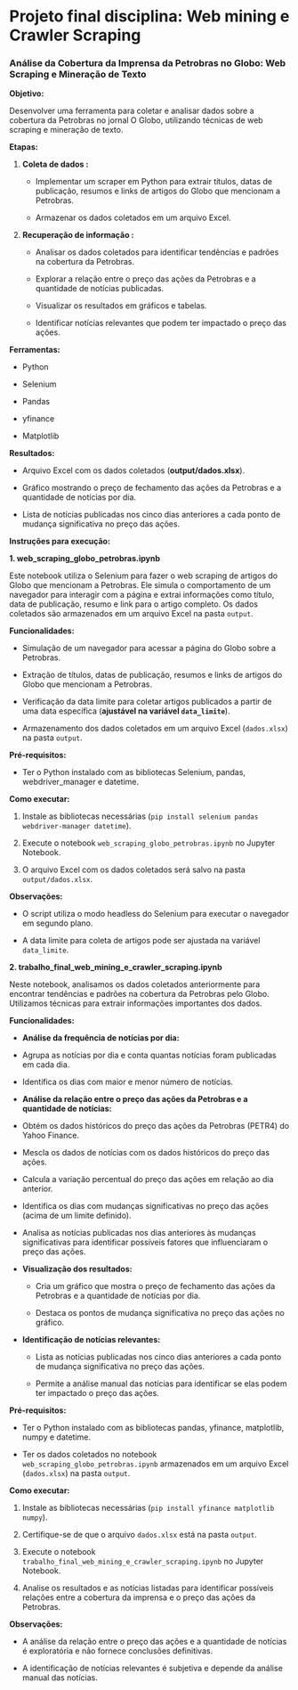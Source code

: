 

# Projeto final disciplina: Web mining e Crawler Scraping

  

### Análise da Cobertura da Imprensa da Petrobras no Globo: Web Scraping e Mineração de Texto

  

**Objetivo:**

  

Desenvolver uma ferramenta para coletar e analisar dados sobre a cobertura da Petrobras no jornal O Globo, utilizando técnicas de web scraping e mineração de texto.

  

**Etapas:**

  

1.  **Coleta de dados :**

	* Implementar um scraper em Python para extrair títulos, datas de publicação, resumos e links de artigos do Globo que mencionam a Petrobras.

	* Armazenar os dados coletados em um arquivo Excel.
  

2.  **Recuperação de informação :**

	* Analisar os dados coletados para identificar tendências e padrões na cobertura da Petrobras.

	* Explorar a relação entre o preço das ações da Petrobras e a quantidade de notícias publicadas.

	* Visualizar os resultados em gráficos e tabelas.

	* Identificar notícias relevantes que podem ter impactado o preço das ações.

  

**Ferramentas:**

  

* Python

* Selenium

* Pandas

* yfinance

* Matplotlib

  

**Resultados:**

  

* Arquivo Excel com os dados coletados (**output/dados.xlsx**).

* Gráfico mostrando o preço de fechamento das ações da Petrobras e a quantidade de notícias por dia.

* Lista de notícias publicadas nos cinco dias anteriores a cada ponto de mudança significativa no preço das ações.

  

**Instruções para execução:**

  

**1. web_scraping_globo_petrobras.ipynb**

  

Este notebook utiliza o Selenium para fazer o web scraping de artigos do Globo que mencionam a Petrobras. Ele simula o comportamento de um navegador para interagir com a página e extrai informações como título, data de publicação, resumo e link para o artigo completo. Os dados coletados são armazenados em um arquivo Excel na pasta `output`.

  

**Funcionalidades:**

  

* Simulação de um navegador para acessar a página do Globo sobre a Petrobras.

* Extração de títulos, datas de publicação, resumos e links de artigos do Globo que mencionam a Petrobras.

* Verificação da data limite para coletar artigos publicados a partir de uma data específica (**ajustável na variável `data_limite`**).

* Armazenamento dos dados coletados em um arquivo Excel (`dados.xlsx`) na pasta `output`.

  

**Pré-requisitos:**

  

* Ter o Python instalado com as bibliotecas Selenium, pandas, webdriver_manager e datetime.

  

**Como executar:**

  

1. Instale as bibliotecas necessárias (`pip install selenium pandas webdriver-manager datetime`).

2. Execute o notebook `web_scraping_globo_petrobras.ipynb` no Jupyter Notebook.

3. O arquivo Excel com os dados coletados será salvo na pasta `output/dados.xlsx`.

  

**Observações:**

  

* O script utiliza o modo headless do Selenium para executar o navegador em segundo plano.

* A data limite para coleta de artigos pode ser ajustada na variável `data_limite`.

  

**2. trabalho_final_web_mining_e_crawler_scraping.ipynb**

  

Neste notebook, analisamos os dados coletados anteriormente para encontrar tendências e padrões na cobertura da Petrobras pelo Globo. Utilizamos técnicas para extrair informações importantes dos dados.

  

**Funcionalidades:**

  

*  **Análise da frequência de notícias por dia:**

* Agrupa as notícias por dia e conta quantas notícias foram publicadas em cada dia.

* Identifica os dias com maior e menor número de notícias.

*  **Análise da relação entre o preço das ações da Petrobras e a quantidade de notícias:**

* Obtém os dados históricos do preço das ações da Petrobras (PETR4) do Yahoo Finance.

* Mescla os dados de notícias com os dados históricos do preço das ações.

* Calcula a variação percentual do preço das ações em relação ao dia anterior.

* Identifica os dias com mudanças significativas no preço das ações (acima de um limite definido).

* Analisa as notícias publicadas nos dias anteriores às mudanças significativas para identificar possíveis fatores que influenciaram o preço das ações.

*  **Visualização dos resultados:**

	* Cria um gráfico que mostra o preço de fechamento das ações da Petrobras e a quantidade de notícias por dia.

	* Destaca os pontos de mudança significativa no preço das ações no gráfico.

*  **Identificação de notícias relevantes:**

	* Lista as notícias publicadas nos cinco dias anteriores a cada ponto de mudança significativa no preço das ações.

	* Permite a análise manual das notícias para identificar se elas podem ter impactado o preço das ações.

  

**Pré-requisitos:**

  

* Ter o Python instalado com as bibliotecas pandas, yfinance, matplotlib, numpy e datetime.

* Ter os dados coletados no notebook `web_scraping_globo_petrobras.ipynb` armazenados em um arquivo Excel (`dados.xlsx`) na pasta `output`.

  

**Como executar:**

  

1. Instale as bibliotecas necessárias (`pip install yfinance matplotlib numpy`).

2. Certifique-se de que o arquivo `dados.xlsx` está na pasta `output`.

3. Execute o notebook `trabalho_final_web_mining_e_crawler_scraping.ipynb` no Jupyter Notebook.

4. Analise os resultados e as notícias listadas para identificar possíveis relações entre a cobertura da imprensa e o preço das ações da Petrobras.

  

**Observações:**

  

* A análise da relação entre o preço das ações e a quantidade de notícias é exploratória e não fornece conclusões definitivas.

* A identificação de notícias relevantes é subjetiva e depende da análise manual das notícias.